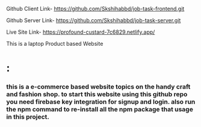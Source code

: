 Github Client Link- https://github.com/Skshihabbd/job-task-frontend.git


Github Server Link- https://github.com/Skshihabbd/job-task-server.git


Live Site Link- https://profound-custard-7c6829.netlify.app/ 

This is a laptop Product based Website
 <br><h1>:<h3>this is a e-commerce based website topics on the handy craft and fashion shop. to start this website using this github repo you need firebase key integration for signup and login. also run the npm command to re-install all the npm package that usage in this project.</h3>
</h1>
